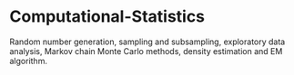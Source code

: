 # Computational-Statistics
Random number generation, sampling and subsampling, exploratory data analysis, Markov chain Monte Carlo methods, density estimation and EM algorithm. 

